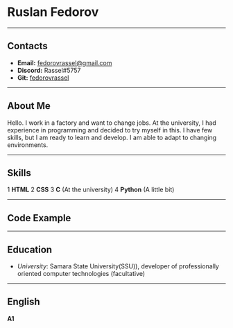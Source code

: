 # Ruslan Fedorov
___
## Contacts

* **Email:** fedorovrassel@gmail.com
* **Discord:** Rassel#5757
* **Git:** [fedorovrassel](https://github.com/fedorovrassel)
___
## About Me

Hello. I work in a factory and want to change jobs. At the university, I had experience in programming and decided to try myself in this. I have few skills, but I am ready to learn and develop. I am able to adapt to changing environments.

___
## Skills

1 **HTML**
2 **CSS**
3 **C** (At the university)
4 **Python** (A little bit) 

___
## Code Example



___
## Education
* *University*: Samara State University(SSU)), developer of professionally oriented computer technologies (facultative)

___
## English

**A1** 